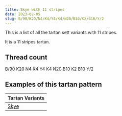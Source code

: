 ```yaml
---
title: Skye with 11 stripes
date: 2023-02-05
slug: B/90/K20/N4/K4/Y4/K4/N20/B10/K2/B10/Y/2
---
```

This is a list of all the tartan sett variants with 11 stripes.

It is a 11 stripes tartan.


## Thread count
B/90 K20 N4 K4 Y4 K4 N20 B10 K2 B10 Y/2

## Examples of this tartan pattern

| Tartan Variants |
|---------------|
| [Skye](/variants/b/90/k20/n4/k4/y4/k4/n20/b10/k2/b10/y/2-b304080-k000000-n808080-yf0c000)||
